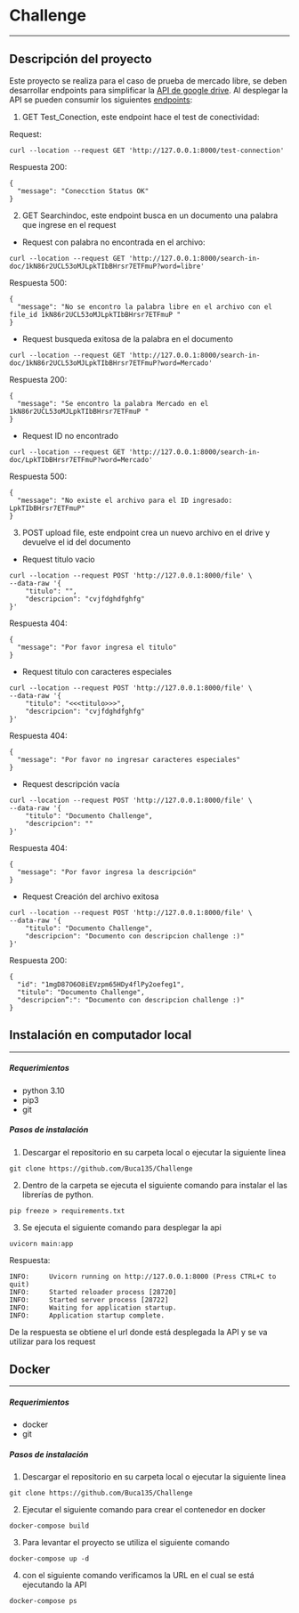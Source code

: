 # Challenge
---
## Descripción del proyecto
Este proyecto se realiza para el caso de prueba de mercado libre, se deben desarrollar endpoints para simplificar la [API de google drive](https://developers.google.com/drive/api/guides/about-sdk). Al desplegar la API se pueden consumir los siguientes [endpoints](https://documenter.getpostman.com/view/24015996/2s84LF4c8y):
1. GET Test_Conection, este endpoint hace el test de conectividad:

Request: 
~~~
curl --location --request GET 'http://127.0.0.1:8000/test-connection'
~~~
Respuesta 200:
~~~
{
  "message": "Conecction Status OK"
}
~~~
2. GET Searchindoc, este endpoint busca en un documento una palabra que ingrese en el request

- Request con palabra no encontrada en el archivo:

~~~
curl --location --request GET 'http://127.0.0.1:8000/search-in-doc/1kN86r2UCL53oMJLpkTIbBHrsr7ETFmuP?word=libre'
~~~
Respuesta 500:
~~~
{
  "message": "No se encontro la palabra libre en el archivo con el file_id 1kN86r2UCL53oMJLpkTIbBHrsr7ETFmuP "
}
~~~

- Request busqueda exitosa de la palabra en el documento

~~~
curl --location --request GET 'http://127.0.0.1:8000/search-in-doc/1kN86r2UCL53oMJLpkTIbBHrsr7ETFmuP?word=Mercado'
~~~
Respuesta 200:
~~~
{
  "message": "Se encontro la palabra Mercado en el 1kN86r2UCL53oMJLpkTIbBHrsr7ETFmuP "
}
~~~

- Request ID no encontrado

~~~
curl --location --request GET 'http://127.0.0.1:8000/search-in-doc/LpkTIbBHrsr7ETFmuP?word=Mercado'
~~~
Respuesta 500:
~~~
{
  "message": "No existe el archivo para el ID ingresado: LpkTIbBHrsr7ETFmuP"
}
~~~

3. POST upload file, este endpoint crea un nuevo archivo en el drive y devuelve el id del documento

- Request titulo vacio

~~~
curl --location --request POST 'http://127.0.0.1:8000/file' \
--data-raw '{
    "titulo": "",
    "descripcion": "cvjfdghdfghfg"
}'
~~~
Respuesta 404:
~~~
{
  "message": "Por favor ingresa el titulo"
}
~~~

- Request titulo con caracteres especiales

~~~
curl --location --request POST 'http://127.0.0.1:8000/file' \
--data-raw '{
    "titulo": "<<<titulo>>>",
    "descripcion": "cvjfdghdfghfg"
}'
~~~
Respuesta 404:
~~~
{
  "message": "Por favor no ingresar caracteres especiales"
}
~~~

- Request descripción vacía

~~~
curl --location --request POST 'http://127.0.0.1:8000/file' \
--data-raw '{
    "titulo": "Documento Challenge",
    "descripcion": ""
}'
~~~
Respuesta 404:
~~~
{
  "message": "Por favor ingresa la descripción"
}
~~~

- Request Creación del archivo exitosa

~~~
curl --location --request POST 'http://127.0.0.1:8000/file' \
--data-raw '{
    "titulo": "Documento Challenge",
    "descripcion": "Documento con descripcion challenge :)"
}'
~~~
Respuesta 200:
~~~
{
  "id": "1mgD87O6O8iEVzpm65HDy4flPy2oefeg1",
  "titulo": "Documento Challenge",
  "descripcion”:": "Documento con descripcion challenge :)"
}
~~~

## Instalación en computador local
---
##### Requerimientos
- python 3.10
- pip3
- git

##### Pasos de instalación
1. Descargar el repositorio en su carpeta local o ejecutar la siguiente linea 

~~~
git clone https://github.com/Buca135/Challenge
~~~

2. Dentro de la carpeta se ejecuta el siguiente comando para instalar el las librerías de python.

~~~
pip freeze > requirements.txt
~~~

3. Se ejecuta el siguiente comando para  desplegar la api

~~~
uvicorn main:app
~~~
Respuesta:
~~~
INFO:     Uvicorn running on http://127.0.0.1:8000 (Press CTRL+C to quit)
INFO:     Started reloader process [28720]
INFO:     Started server process [28722]
INFO:     Waiting for application startup.
INFO:     Application startup complete.
~~~
De la respuesta se obtiene el url donde está desplegada la API y se va utilizar para los request
## Docker
---
##### Requerimientos
- docker
- git


##### Pasos de instalación
1. Descargar el repositorio en su carpeta local o ejecutar la siguiente linea 

~~~
git clone https://github.com/Buca135/Challenge
~~~
2. Ejecutar el siguiente comando para crear el contenedor en docker

~~~
docker-compose build
~~~
3. Para levantar el proyecto se utiliza el siguiente comando

~~~
docker-compose up -d
~~~
4. con el siguiente comando verificamos la URL en el cual se está ejecutando la API

~~~
docker-compose ps
~~~